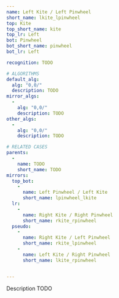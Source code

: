 ```yaml
---
name: Left Kite / Left Pinwheel
short_name: lkite_lpinwheel
top: Kite
top_short_name: kite
top_lr: Left
bot: Pinwheel
bot_short_name: pinwheel
bot_lr: Left

recognition: TODO

# ALGORITHMS
default_alg:
  alg: "0,0/"
  description: TODO
mirror_algs:
  -
    alg: "0,0/"
    description: TODO
other_algs:
  -
    alg: "0,0/"
    description: TODO

# RELATED CASES
parents:
  -
    name: TODO
    short_name: TODO
mirrors:
  top_bot:
    -
      name: Left Pinwheel / Left Kite
      short_name: lpinwheel_lkite
  lr:
    -
      name: Right Kite / Right Pinwheel
      short_name: rkite_rpinwheel
  pseudo:
    -
      name: Right Kite / Left Pinwheel
      short_name: rkite_lpinwheel
    -
      name: Left Kite / Right Pinwheel
      short_name: lkite_rpinwheel


---
```


Description TODO

